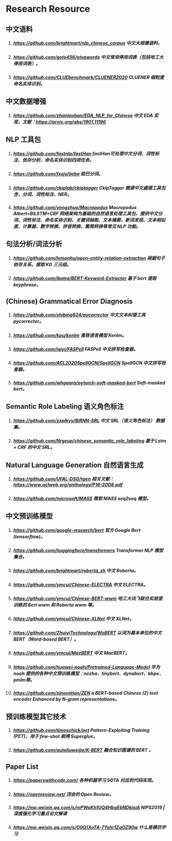 # Research Resource

## 中文语料
1. ##### <https://github.com/brightmart/nlp_chinese_corpus> 中文大规模语料。
2. ##### <https://github.com/goto456/stopwords> 中文常用停用词表（包括哈工大停用词表）。
3. ##### <https://github.com/CLUEbenchmark/CLUENER2020> CLUENER 细粒度命名实体识别。

## 中文数据增强
1. ##### <https://github.com/zhanlaoban/EDA_NLP_for_Chinese> 中文 EDA 实现，文献：https://arxiv.org/abs/1901.11196

## NLP 工具包
1. ##### <https://github.com/fastnlp/fastHan> fastHan可处理中文分词、词性标注、依存分析、命名实体识别四项任务。
2. ##### <https://github.com/fxsjy/jieba> 结巴分词。
3. ##### <https://github.com/ckiplab/ckiptagger> CkipTagger 開源中文處理工具包含，分词、词性标注、NER。
4. ##### <https://github.com/yongzhuo/Macropodus> Macropodus Albert+BiLSTM+CRF 网络架构为基础的自然语言处理工具包，提供中文分词、词性标注、命名实体识别、关键词抽取、文本摘要、新词发现、文本相似度、计算器、数字转换、拼音转换、繁简转换等常见 NLP 功能。

## 句法分析/词法分析

1. ##### <https://github.com/lemonhu/open-entity-relation-extraction> 根据句子依存关系，提取 KG 三元组。
2. ##### <https://github.com/ibatra/BERT-Keyword-Extractor> 基于 bert 提取 keyphrase。

## (Chinese) Grammatical Error Diagnosis
1. ##### <https://github.com/shibing624/pycorrector> 中文文本纠错工具 pycorrector。
2. ##### <https://github.com/kpu/kenlm> 高效语言模型 Kenlm。
3. ##### <https://github.com/iqiyi/FASPell> FASPell 中文拼写检查器。
4. ##### <https://github.com/ACL2020SpellGCN/SpellGCN>  SpellGCN 中文拼写检查器。
5. ##### <https://github.com/whgaara/pytorch-soft-masked-bert>  Soft-masked bert。

## Semantic Role Labeling 语义角色标注

1. ##### <https://github.com/zxplkyy/BiRNN-SRL>  中文 SRL（语义角色标注） 数据集。
2. ##### <https://github.com/Nrgeup/chinese_semantic_role_labeling> 基于 Lstm + CRF 的中文 SRL。

## Natural Language Generation 自然语言生成
1. ##### <https://github.com/UFAL-DSG/tgen> 相关文献：https://www.aclweb.org/anthology/P16-2008.pdf
2. ##### <https://github.com/microsoft/MASS> 微软 MASS seq2seq 模型。

## 中文预训练模型
1. ##### <https://github.com/google-research/bert>  官方 Google Bert (tensorflow)。
2. ##### <https://github.com/huggingface/transformers>  Transformer NLP 模型集合。
3. ##### <https://github.com/brightmart/roberta_zh> 中文 Roberta。
4. ##### <https://github.com/ymcui/Chinese-ELECTRA> 中文 ELECTRA。
5. ##### <https://github.com/ymcui/Chinese-BERT-wwm> 哈工大讯飞联合实验室训练的 Bert wwm 和 Roberta wwm 等。
6. ##### <https://github.com/ymcui/Chinese-XLNet> 中文 XLNet。
7. ##### <https://github.com/ZhuiyiTechnology/WoBERT> 以词为基本单位的中文BERT（Word-based BERT）。
8. ##### <https://github.com/ymcui/MacBERT> 中文 MacBERT。
9. ##### <https://github.com/huawei-noah/Pretrained-Language-Model> 华为 noah 提供的各种中文预训练模型：nezha、tinybert、dynabert、bbpe、pmlm等。
10. ##### <https://github.com/sinovation/ZEN> a BERT-based Chinese (Z) text encoder Enhanced by N-gram representations。

## 预训练模型其它技术
1. ##### <https://github.com/timoschick/pet> Pattern-Exploiting Training (PET)，用于 few-shot 刷榜 Superglue。
2. ##### <https://github.com/autoliuweijie/K-BERT> 融合知识图谱的 BERT 。

## Paper List

1. ##### <https://paperswithcode.com/> 各种机器学习 SOTA 对应的代码实现。
2. ##### <https://openreview.net/> 顶会的 Open Review。
3. ##### <https://mp.weixin.qq.com/s/mPWoKh1UQ4HbgEbNDkjsiA> NIPS2019 | 深度强化学习重点论文解读
4. ##### <https://mp.weixin.qq.com/s/O0Q1XoTA-7Yshr1ZqOZ90w> 什么是模仿学习
